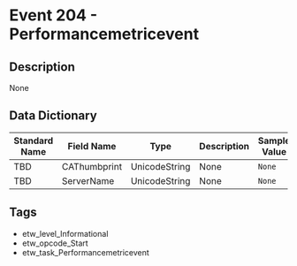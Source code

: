 # Event 204 - Performancemetricevent

## Description
None

## Data Dictionary
|Standard Name|Field Name|Type|Description|Sample Value|
|---|---|---|---|---|
|TBD|CAThumbprint|UnicodeString|None|`None`|
|TBD|ServerName|UnicodeString|None|`None`|

## Tags
* etw_level_Informational
* etw_opcode_Start
* etw_task_Performancemetricevent
